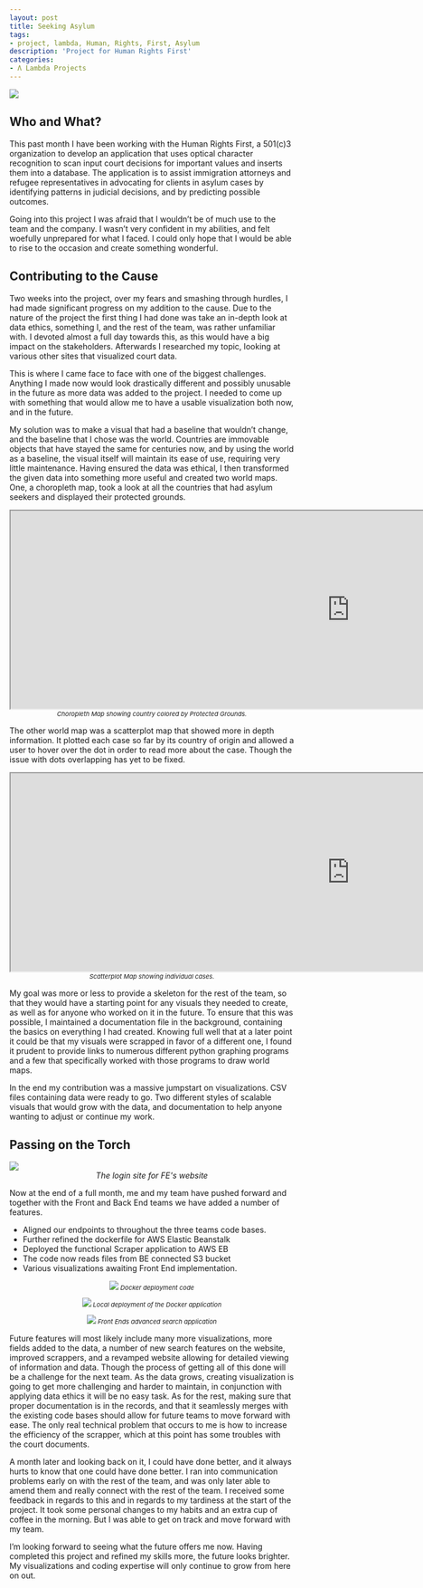 ```yaml
---
layout: post
title: Seeking Asylum
tags:
- project, lambda, Human, Rights, First, Asylum
description: 'Project for Human Rights First'
categories:
- Λ Lambda Projects
---
```


<img src="https://i.imgur.com/jYHNXAa.png">


<h2>Who and What?</h2>


This past month I have been working with the Human Rights First, a 501(c)3 organization to develop an application that uses optical character recognition to scan input court decisions for important values and inserts them into a database. The application is to assist immigration attorneys and refugee representatives in advocating for clients in asylum cases by identifying patterns in judicial decisions, and by predicting possible outcomes.


Going into this project I was afraid that I wouldn’t be of much use to the team and the company. I wasn’t very confident in my abilities, and felt woefully unprepared for what I faced. I could only hope that I would be able to rise to the occasion and create something wonderful.

<h2>Contributing to the Cause</h2>

Two weeks into the project, over my fears and smashing through hurdles, I had made significant progress on my addition to the cause.
 Due to the nature of the project the first thing I had done was take an in-depth look at data ethics, something I, and the rest of the team, was rather unfamiliar with. I devoted almost a full day towards this, as this would have a big impact on the stakeholders. Afterwards I researched my topic, looking at various other sites that visualized court data.


This is where I came face to face with one of the biggest challenges. Anything I made now would look drastically different and possibly unusable in the future as more data was added to the project. I needed to come up with something that would allow me to have a usable visualization both now, and in the future.


My solution was to make a visual that had a baseline that wouldn’t change, and the baseline that I chose was the world. Countries are immovable objects that have stayed the same for centuries now, and by using the world as a baseline, the visual itself will maintain its ease of use, requiring very little maintenance.
Having ensured the data was ethical, I then transformed the given data into something more useful and created two world maps. One, a choropleth map, took a look at all the countries that had asylum seekers and displayed their protected grounds.


<p align="center" style="font-size:11px"><iframe width="1200" height="350" src="https://jace-hambrick.github.io/space-jekyll-template/assets/asylum_choropleth.html" title="Choropleth Map"></iframe>
 <i>Choropleth Map showing country colored by Protected Grounds.</i></p>


The other world map was a scatterplot map that showed more in depth information. It plotted each case so far by its country of origin and allowed a user to hover over the dot in order to read more about the case. Though the issue with dots overlapping has yet to be fixed.


<p align="center" style="font-size:11px"><iframe width="1200" height="350" src="https://jace-hambrick.github.io/space-jekyll-template/assets/asylum_scatter.html" title="Choropleth Map"></iframe>
 <i>Scatterplot Map showing individual cases.</i></p>


My goal was more or less to provide a skeleton for the rest of the team, so that they would have a starting point for any visuals they needed to create, as well as for anyone who worked on it in the future. To ensure that this was possible, I maintained a documentation file in the background, containing the basics on everything I had created. Knowing full well that at a later point it could be that my visuals were scrapped in favor of a different one, I found it prudent to provide links to numerous different python graphing programs and a few that specifically worked with those programs to draw world maps.


In the end my contribution was a massive jumpstart on visualizations. CSV files containing data were ready to go. Two different styles of scalable visuals that would grow with the data, and documentation to help anyone wanting to adjust or continue my work.


<h2>Passing on the Torch</h2>


<img src="https://i.imgur.com/kU7d1q9.png">
<center><i>The login site for FE's website</i></center>




Now at the end of a full month, me and my team have pushed forward and together with the Front and Back End teams we have added a number of features.


<ul>
<li>Aligned our endpoints to throughout the three teams code bases.</li>
<li>Further refined the dockerfile for AWS Elastic Beanstalk</li>
<li>Deployed the functional Scraper application to AWS EB</li>
<li>The code now reads files from BE connected S3 bucket</li>
<li>Various visualizations awaiting Front End implementation.</li>
</ul>

<p align="center" style="font-size:11px"><img src="https://i.imgur.com/ZKDmPg1.png">
<i>Docker deployment code</i></p>

<p align="center" style="font-size:11px"><img src="https://github.com/Jace-Hambrick/space-jekyll-template/blob/master/assets/DockerDeployed.gif?raw=true" />
<i>Local deployment of the Docker application</i></p>

<p align="center" style="font-size:11px"><img src="https://i.imgur.com/nR8EmMJ.png">
<i>Front Ends advanced search application</i></p>

Future features will most likely include many more visualizations, more fields added to the data, a number of new search features on the website, improved scrappers, and a revamped website allowing for detailed viewing of information and data. Though the process of getting all of this done will be a challenge for the next team. As the data grows, creating visualization is going to get more challenging and harder to maintain, in conjunction with applying data ethics it will be no easy task. As for the rest, making sure that proper documentation is in the records, and that it seamlessly merges with the existing code bases should allow for future teams to move forward with ease. The only real technical problem that occurs to me is how to increase the efficiency of the scrapper, which at this point has some troubles with the court documents.


A month later and looking back on it, I could have done better, and it always hurts to know that one could have done better. I ran into communication problems early on with the rest of the team, and was only later able to amend them and really connect with the rest of the team. I received some feedback in regards to this and in regards to my tardiness at the start of the project. It took some personal changes to my habits and an extra cup of coffee in the morning. But I was able to get on track and move forward with my team.


I’m looking forward to seeing what the future offers me now. Having completed this project and refined my skills more, the future looks brighter. My visualizations and coding expertise will only continue to grow from here on out.

